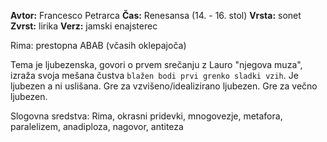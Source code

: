 **Avtor:** Francesco Petrarca
**Čas:** Renesansa (14. - 16. stol)
**Vrsta:** sonet
**Zvrst:** lirika
**Verz:** jamski enajsterec

Rima: prestopna ABAB (včasih oklepajoča)

Tema je ljubezenska, govori o prvem srečanju z Lauro "njegova muza", izraža svoja mešana čustva `blažen bodi prvi grenko sladki vzih`. Je ljubezen a ni uslišana. Gre za vzvišeno/idealizirano ljubezen. Gre za večno ljubezen.

Slogovna sredstva:
Rima, okrasni pridevki, mnogovezje, metafora, paralelizem, anadiploza, nagovor, antiteza